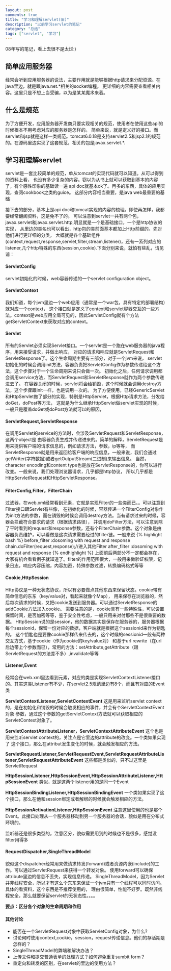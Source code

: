 ```yaml
---
layout: post
comments: true
title: "学习和理解servlet(旧)"
description: "以前学习servlet的笔记"
category: "总结"
tags: ["servlet", "学习"]
---
```


08年写的笔记，看上去很不是太烂:)

## 简单应用服务器
经常会听到应用服务器的说法，主要作用就是能够根据http请求来分配资源。在java里边，就是跟java.net.\*相关的socket编程。
更详细的内容需要查看相关内容。这里只是不想上当受骗，以为是某某魔术来着。

## 什么是规范
为了方便开发，应用服务器开发商只要实现相关的规范，使用者在使用这些api的时候根本不用考虑对应的服务器是怎样的。
简单来说，就是定义好的接口。而servlet和jsp就是这样一类规范。tomcat6.0.18是支持servlet2.5和jsp2.1的规范的。在源码里边实现了这套规范，相关的包是javax.servlet.\*.

## 学习和理解servlet
servlet是一套比较简单的规范，单从tomcat的实现代码就可以知道。从可以得到的资料上看，
也没有多少复杂的内容。窃以为从书上就可以获取到基本的内容了，有个感性印象的基础读一遍
api doc就基本ok了。再多的东西，具体的应用实现，查阅cookbook之类的guice。
这部分内容相当重要，是java web最重要的基础

接下去的部分，基本上是api doc和tomcat实现的内容的梳理。即使再怎样，我都要经常翻阅资料，这是免不了的。
可以注意到servlet一共有两个包，javax.servlet和javax.servlet.http,明显就是一个是基础接口，一个是http协议的实现，
从里边的类名也可以看出，http包的类前面基本都加上Http前缀的。先对他们进行更详细的分类，
大概就是各个基础组件(context,request,response,servlet,filter,stream,listener)，还有一系列对应的listener,几个http特殊的东西(session,cookie).下面分别来说，就怕有些乱，请见谅：

#### ServletConfig
servlet初始化的时候，web容器传递的一个servlet configuration object。

#### ServletContext
我们知道，每个jvm里边一个web应用（通常是一个war包，具有特定的部署结构）就对应一个context，
这个接口就是定义了context和servlet容器交互的一些方法。context是web应用全局可见的，因此ServletConfig就有个方法getServletContext来获取对应的context。

#### Servlet
所有的Servlet必须实现Servlet接口。一个servlet是一个跑在web服务器的java程序，用来接受请求，并做出响应，
对应的请求和响应就是ServletRequest和ServletResponse了。这个生命周期主要有三部分，对于一个jvm来说，
servlet初始化的时候会调用init方法，容器负责把ServletConfig作为参数传递给这个方法，这个步骤对于一个生命周期来说只会做一次。
初始化之后，任何请求调用都会调用service方法，而ServletRequest和ServletResponse就作为两个参数传递进去了。
在容器关闭的时候，servlet将会给销毁，这个时候就会调用destroy方法，这个步骤跟init一样，也是调用一次的。
为了方便使用，已经GenericServlet和HttpServlet做了部分的实现，特别是HttpServlet，根据Http请求方法，分发给doGet，doPost等方法，
这就是为什么继承HttpServlet做servlet实现的时候，一般只是覆盖doGet或doPost方法就可以的原因，

#### ServletRequest,ServletResponse
在调用Servlet的service的方法时，会涉及ServletRequest和ServletResponse，这两个object是
由容器负责生成并传递进来的。简单的解释，ServletRequest是用来提供客户端的请求信息的，例如请求方法，参数，ip等等，
而ServletResponse就是用来返回给客户端的响应信息，一般来说，我们会通过getWriter(字符数据)或者getOutputStream(二进制)来输出信息。
当然，character encoding和content type也是放在ServletResponse的，你可以进行改变。一般来说，我们处理浏览器请求，几乎都是http协议，
所以几乎都是HttpServletRequest和HttpServletResponse。

#### FilterConfig,Filter，FilterChain
过滤器，在web.xml经常看到元素，它就是实现Filter的一些类而已。。可以注意到Filter接口跟Servlet有些像，
在初始化的时候，容器传递一个FilterConfig对象作为init方法的参数，而在销毁的时候会调用destroy方法。当有请求过来的时候，容器会拦截符合要求的请求（根据请求路径），
并调用doFilter方法，可以注意到除了平时看到的request和response参数，还有个FilterChain参数。这个对象是由容器负责维护，可以看做是这次请求需要经过的filter链。一般来说
{% highlight bash %}
before_filter :dosoming with request and response
chain.doFilter(request,response);//进入其他Filter
after_filter :dosoming with request and response
{% endhighlight %}
上面前后两部分不一定都会存在，大家有机会看看例子就知道了。filter的作用范围很大，一般用来做验证权限，记录日志，响应内容压缩，内容加密，特殊参数过滤，转换编码格式等等

#### Cookie,HttpSession
Http协议是一种无状态协议，所以有必要做点其他东西来保留状态。cookie带有简单信息的东东（key/value对，看起来就像个Map），
用来保存在浏览器的，然后每次请求的时候，又把cookie发送到服务器。可以通过ServletResponse的addCookie方法加入cookie。
需要注意的是，cookie具有一些特殊性，可以设置保留时间，是否加密等等，鉴于安全性考虑，一般只用来对付那些不是很重要的数据。
HttpSession说的是session，他的数据其实是保存在服务器的，服务器根据每个sessionid，保留一份对应的数据，客户端就是根据这个sessionid来作为钥匙的。
这个钥匙也是要像cookie那样传来传去的，这个时候的sessionid一般有两种交互方式，基于cookie（作为cookie的key/value对）
和基于url rewrite（在url后边带上个参数而已），常用的方法：setAttribute,getAttribute（跟ServletRequest的方法差不多）,invalidate等等

#### Listener,Event
经常会在web.xml里边看到元素，对应的类是实现ServletContextListener接口的。其实这类Listener有不少，在servlet2.5规范里边有8个，而且有对应的Event类

**ServletContextListener,ServletContextEvent**
这是用来监听servlet context的，是在初始化和销毁的时候会触发相应的事件，并会有个ServletContextEvent对象
参数，通过这个参数的getServletContext方法就可以获取相应的ServletContext对象了。

**ServletContextAttributeListener，ServletContextAttributeEvent**
这个也是用来监听servlet context的，关注点是它里边的attribute的改变。一个类如果实现了
这个接口，那么在attribut发生变化的时候，就会触发相应的方法。

**ServletRequestListener,ServletRequestEvent,ServletRequestAttributeListener,ServletRequestAttributeEvent**
这些都是类似的，只不过这里是ServletRequest

**HttpSessionListener,HttpSessionEvent,HttpSessionAttributeListener,HttpSessionEvent**
类似，就是这两个listener用的是同一个Event

**HttpSessionBindingListener,HttpSessionBindingEvent**
一个类如果实现了这个接口，那么在他和session绑定或者解绑的时候就会触发相应的方法。

**HttpSessionActivationListener,HttpSessionEvent**
注意这里使用的也是那个Event。此接口处理从一个服务器移动到另一个服务器的会话，貌似是用在分布式环境的。

监听器还是很多类型的，注意区分，貌似需要用到的时候也不是很多，感觉没filter用得多

#### RequestDispatcher,SingleThreadModel
貌似这个dispatcher经常用来做请求转发(forward)或者资源内嵌(include)的工作。可以通过ServletRequest来获得一个转发对象。
使用forward可以确保attribute里边的信息不丢失，实现信息传递。
SingleThreadModel，因为Servlet并非线程安全，所以才有这么个东东来保证一个jvm只有一个线程可以同时访问。具体的看资料，这个东西是不推荐使用的，
理由很简单，性能不好罗。既然非线程安全，那么就要保留servlet的无状态性。。。。

**要点：区分各个对象的生命周期和作用**

#### 其他讨论
* 能否在一个ServletRequest对象中获取ServletConfig对象，为什么?
* 讨论何时使用context,cookie，session，request传递信息。他们的存活期是怎样的？
* SingleThreadModel的弊端和解决办法？
* 上传文件和提交普通表单的处理方式？如何避免重复sumbit form？
* 重定向和转发的区别，在servlet的里边的使用方法？


